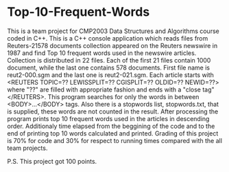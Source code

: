 # Top-10-Frequent-Words
This is a team project for CMP2003 Data Structures and Algorithms course coded in C++.
This is a C++ console application which reads files from Reuters-21578 documents collection appeared on the Reuters newswire in 1987 and find Top 10 frequent words used in the newswire articles.
Collection is distributed in 22 files. Each of the first 21 files contain 1000 document, while the last one contains 578 documents. First file name is reut2-000.sgm and the last one is reut2-021.sgm.
Each article starts with \<REUTERS TOPIC=?? LEWISSPLIT=?? CGISPLIT=?? OLDID=?? NEWID=??> where "??" are filled with appropriate fashion and ends with a "close tag" \</REUTERS>.
This program searches for only the words in between \<BODY>...\</BODY> tags. 
Also there is a stopwords list, stopwords.txt, that is supplied, these words are not counted in the result.
After processing the program prints top 10 frequent words used in the articles in descending order. Additionaly time elapsed from the beggining of the code and to the end of printing top 10 words calculated and printed.
Grading of this project is 70% for code and 30% for respect to running times compared with the all team projects.

P.S. This project got 100 points.
